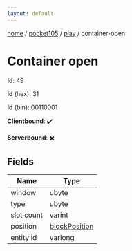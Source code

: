 ```yaml
---
layout: default
---
```


[home](/)  /  [pocket105](/protocol/pocket105)  /  [play](/protocol/pocket105/play)  /  container-open

# Container open

**Id**: 49

**Id** (hex): 31

**Id** (bin): 00110001

**Clientbound**: ✔️

**Serverbound**: ✖️

## Fields

Name | Type
---|---
window | ubyte
type | ubyte
slot count | varint
position | [blockPosition](/protocol/pocket105/types/block-position)
entity id | varlong
